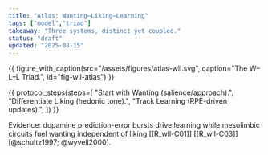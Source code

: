 ```yaml
---
title: "Atlas: Wanting–Liking–Learning"
tags: ["model","triad"]
takeaway: "Three systems, distinct yet coupled."
status: "draft"
updated: "2025-08-15"
---
```


{{ figure_with_caption(src="/assets/figures/atlas-wll.svg", caption="The W–L–L Triad.", id="fig-wll-atlas") }}

{{ protocol_steps(steps=[
  "Start with Wanting (salience/approach).",
  "Differentiate Liking (hedonic tone).",
  "Track Learning (RPE-driven updates).",
]) }}

Evidence: dopamine prediction-error bursts drive learning while mesolimbic circuits fuel wanting independent of liking [[R_wll-C01]] [[R_wll-C03]] [@schultz1997; @wyvell2000].
